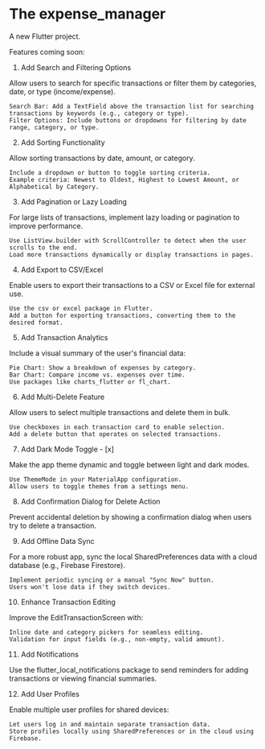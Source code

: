 # The expense_manager

A new Flutter project.

Features coming soon:


1. Add Search and Filtering Options

Allow users to search for specific transactions or filter them by categories, date, or type (income/expense).

    Search Bar: Add a TextField above the transaction list for searching transactions by keywords (e.g., category or type).
    Filter Options: Include buttons or dropdowns for filtering by date range, category, or type.

2. Add Sorting Functionality

Allow sorting transactions by date, amount, or category.

    Include a dropdown or button to toggle sorting criteria.
    Example criteria: Newest to Oldest, Highest to Lowest Amount, or Alphabetical by Category.

3. Add Pagination or Lazy Loading

For large lists of transactions, implement lazy loading or pagination to improve performance.

    Use ListView.builder with ScrollController to detect when the user scrolls to the end.
    Load more transactions dynamically or display transactions in pages.

4. Add Export to CSV/Excel

Enable users to export their transactions to a CSV or Excel file for external use.

    Use the csv or excel package in Flutter.
    Add a button for exporting transactions, converting them to the desired format.

5. Add Transaction Analytics

Include a visual summary of the user's financial data:

    Pie Chart: Show a breakdown of expenses by category.
    Bar Chart: Compare income vs. expenses over time.
    Use packages like charts_flutter or fl_chart.

6. Add Multi-Delete Feature

Allow users to select multiple transactions and delete them in bulk.

    Use checkboxes in each transaction card to enable selection.
    Add a delete button that operates on selected transactions.

7. Add Dark Mode Toggle - [x]

Make the app theme dynamic and toggle between light and dark modes.

    Use ThemeMode in your MaterialApp configuration.
    Allow users to toggle themes from a settings menu.

8. Add Confirmation Dialog for Delete Action

Prevent accidental deletion by showing a confirmation dialog when users try to delete a transaction.


9. Add Offline Data Sync

For a more robust app, sync the local SharedPreferences data with a cloud database (e.g., Firebase Firestore).

    Implement periodic syncing or a manual "Sync Now" button.
    Users won't lose data if they switch devices.

10. Enhance Transaction Editing

Improve the EditTransactionScreen with:

    Inline date and category pickers for seamless editing.
    Validation for input fields (e.g., non-empty, valid amount).

11. Add Notifications

Use the flutter_local_notifications package to send reminders for adding transactions or viewing financial summaries.


12. Add User Profiles

Enable multiple user profiles for shared devices:

    Let users log in and maintain separate transaction data.
    Store profiles locally using SharedPreferences or in the cloud using Firebase.